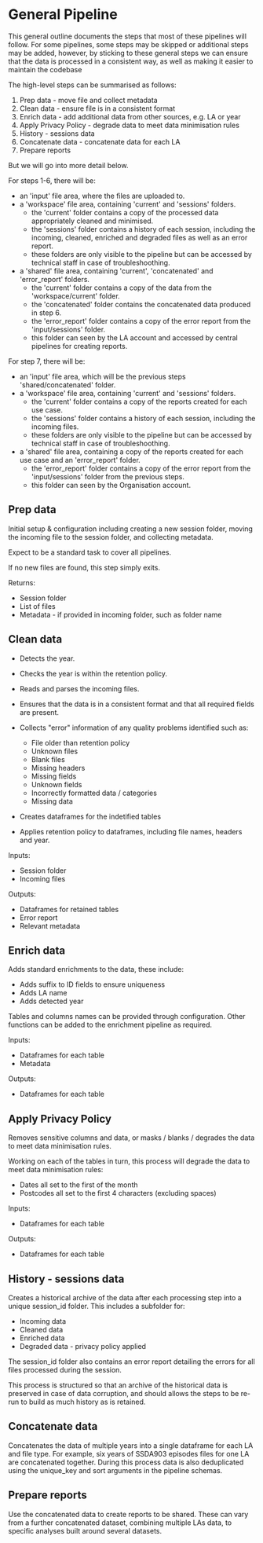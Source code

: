 # General Pipeline

This general outline documents the steps that most of these pipelines will follow. For some pipelines, some steps may be skipped or additional steps may be added, however, by sticking to these general steps we can ensure that the data is processed in a consistent way, as well as making it easier to maintain the codebase

The high-level steps can be summarised as follows:

1. Prep data - move file and collect metadata
2. Clean data - ensure file is in a consistent format
3. Enrich data - add additional data from other sources, e.g. LA or year
4. Apply Privacy Policy - degrade data to meet data minimisation rules
5. History - sessions data
6. Concatenate data - concatenate data for each LA
7. Prepare reports

But we will go into more detail below.

For steps 1-6, there will be:

* an 'input' file area, where the files are uploaded to.
* a 'workspace' file area, containing 'current' and 'sessions' folders. 
  * the 'current' folder contains a copy of the processed data appropriately cleaned and minimised. 
  * the 'sessions' folder contains a history of each session, including the incoming, cleaned, enriched and degraded files as well as an error report. 
  * these folders are only visible to the pipeline but can be accessed by technical staff in case of troubleshoothing. 
* a 'shared' file area, containing 'current', 'concatenated' and 'error_report' folders.
  * the 'current' folder contains a copy of the data from the 'workspace/current' folder.
  * the 'concatenated' folder contains the concatenated data produced in step 6.
  * the 'error_report' folder contains a copy of the error report from the 'input/sessions' folder.
  * this folder can seen by the LA account and accessed by central pipelines for creating reports.

For step 7, there will be:

* an 'input' file area, which will be the previous steps 'shared/concatenated' folder.
* a 'workspace' file area, containing 'current' and 'sessions' folders. 
  * the 'current' folder contains a copy of the reports created for each use case. 
  * the 'sessions' folder contains a history of each session, including the incoming files. 
  * these folders are only visible to the pipeline but can be accessed by technical staff in case of troubleshoothing. 
* a 'shared' file area, containing a copy of the reports created for each use case and an 'error_report' folder.
  * the 'error_report' folder contains a copy of the error report from the 'input/sessions' folder from the previous steps.
  * this folder can seen by the Organisation account.

## Prep data

Initial setup & configuration including creating a new session folder, moving the incoming file to the session folder, and collecting metadata.

Expect to be a standard task to cover all pipelines.

If no new files are found, this step simply exits.

Returns:

* Session folder
* List of files
* Metadata - if provided in incoming folder, such as folder name

## Clean data

* Detects the year.
* Checks the year is within the retention policy.
* Reads and parses the incoming files.
* Ensures that the data is in a consistent format and that all required fields are present. 
* Collects "error" information of any quality problems identified such as:

  * File older than retention policy
  * Unknown files
  * Blank files
  * Missing headers
  * Missing fields
  * Unknown fields
  * Incorrectly formatted data / categories
  * Missing data

* Creates dataframes for the indetified tables
* Applies retention policy to dataframes, including file names, headers and year.

Inputs:

  * Session folder
  * Incoming files

Outputs:

  * Dataframes for retained tables
  * Error report
  * Relevant metadata

## Enrich data

Adds standard enrichments to the data, these include:

  * Adds suffix to ID fields to ensure uniqueness
  * Adds LA name
  * Adds detected year

Tables and columns names can be provided through configuration. Other functions can be added to the enrichment pipeline as required.

Inputs:

  * Dataframes for each table
  * Metadata

Outputs:

  * Dataframes for each table

## Apply Privacy Policy

Removes sensitive columns and data, or masks / blanks / degrades the data to meet data minimisation rules.

Working on each of the tables in turn, this process will degrade the data to meet data minimisation rules:

  * Dates all set to the first of the month
  * Postcodes all set to the first 4 characters (excluding spaces)

Inputs:

  * Dataframes for each table

Outputs:

  * Dataframes for each table

## History - sessions data

Creates a historical archive of the data after each processing step into a unique session_id folder. This includes a subfolder for:

* Incoming data
* Cleaned data
* Enriched data
* Degraded data - privacy policy applied

The session_id folder also contains an error report detailing the errors for all files processed during the session.

This process is structured so that an archive of the historical data is preserved in case of data corruption, and should allows the steps to be re-run to build as much
history as is retained.

## Concatenate data

Concatenates the data of multiple years into a single dataframe for each LA and file type. For example, six years of SSDA903 episodes files for one LA are concatenated together. During this process data is also deduplicated using the unique_key and sort arguments in the pipeline schemas.

## Prepare reports

Use the concatenated data to create reports to be shared. These can vary from a further concatenated dataset, combining multiple LAs data, to specific analyses built around several datasets.